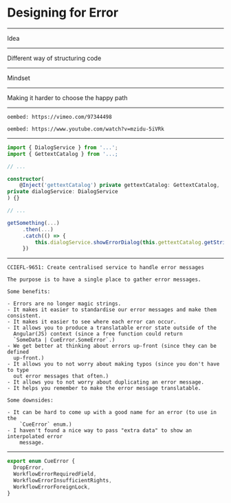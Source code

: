 # Designing for Error

---

Idea

---

Different way of structuring code

---

Mindset

---

Making it harder to choose the happy path

---

`oembed: https://vimeo.com/97344498`

`oembed: https://www.youtube.com/watch?v=mzidu-5iVRk`

---

```ts
import { DialogService } from '...';
import { GettextCatalog } from '...;

// ...

constructor(
    @Inject('gettextCatalog') private gettextCatalog: GettextCatalog,
private dialogService: DialogService
) {}

// ...

getSomething(...)
     .then(...)
     .catch(() => {
         this.dialogService.showErrorDialog(this.gettextCatalog.getString('My error message'))
     })
```

---

```
CCIEFL-9651: Create centralised service to handle error messages

The purpose is to have a single place to gather error messages.

Some benefits:

- Errors are no longer magic strings.
- It makes it easier to standardise our error messages and make them consistent.
- It makes it easier to see where each error can occur.
- It allows you to produce a translatable error state outside of the
  Angular(JS) context (since a free function could return
  `SomeData | CueError.SomeError`.)
- We get better at thinking about errors up-front (since they can be defined
  up-front.)
- It allows you to not worry about making typos (since you don't have to type
  out error messages that often.)
- It allows you to not worry about duplicating an error message.
- It helps you remember to make the error message translatable.

Some downsides:

- It can be hard to come up with a good name for an error (to use in the
    `CueError` enum.)
- I haven't found a nice way to pass "extra data" to show an interpolated error
    message.
```

---

```typescript
export enum CueError {
  DropError,
  WorkflowErrorRequiredField,
  WorkflowErrorInsufficientRights,
  WorkflowErrorForeignLock,
}
```
